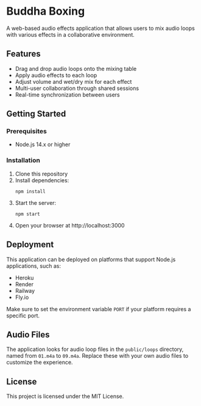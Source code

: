# Buddha Boxing

A web-based audio effects application that allows users to mix audio loops with various effects in a collaborative environment.

## Features

- Drag and drop audio loops onto the mixing table
- Apply audio effects to each loop
- Adjust volume and wet/dry mix for each effect
- Multi-user collaboration through shared sessions
- Real-time synchronization between users

## Getting Started

### Prerequisites

- Node.js 14.x or higher

### Installation

1. Clone this repository
2. Install dependencies:
   ```
   npm install
   ```
3. Start the server:
   ```
   npm start
   ```
4. Open your browser at http://localhost:3000

## Deployment

This application can be deployed on platforms that support Node.js applications, such as:

- Heroku
- Render
- Railway
- Fly.io

Make sure to set the environment variable `PORT` if your platform requires a specific port.

## Audio Files

The application looks for audio loop files in the `public/loops` directory, named from `01.m4a` to `09.m4a`. Replace these with your own audio files to customize the experience.

## License

This project is licensed under the MIT License. 